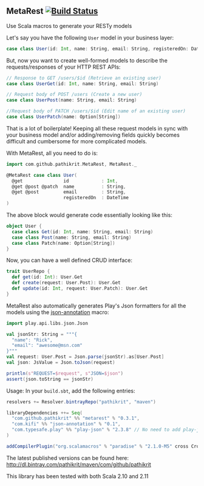 MetaRest [![Build Status](https://travis-ci.org/pathikrit/metarest.png?branch=master)](http://travis-ci.org/pathikrit/metarest)
--------
Use Scala macros to generate your RESTy models

Let's say you have the following `User` model in your business layer:

```scala
case class User(id: Int, name: String, email: String, registeredOn: DateTime)
```

But, now you want to create well-formed models to describe the requests/responses of your HTTP REST APIs:
```scala
// Response to GET /users/$id (Retrieve an existing user)
case class UserGet(id: Int, name: String, email: String)

// Request body of POST /users (Create a new user)
case class UserPost(name: String, email: String)

//Request body of PATCH /users/$id (Edit name of an existing user)
case class UserPatch(name: Option[String])
```

That is a lot of boilerplate! Keeping all these request models in sync with your business model and/or adding/removing fields quickly becomes difficult and cumbersome for more complicated models.

With MetaRest, all you need to do is:
```scala
import com.github.pathikrit.MetaRest, MetaRest._

@MetaRest case class User(
  @get               id            : Int,
  @get @post @patch  name          : String,
  @get @post         email         : String,
                     registeredOn  : DateTime
)
```

The above block would generate code essentially looking like this:
```scala
object User {
  case class Get(id: Int, name: String, email: String)
  case class Post(name: String, email: String)
  case class Patch(name: Option[String])
}
```

Now, you can have a well defined CRUD interface:
```scala
trait UserRepo {
  def get(id: Int): User.Get
  def create(request: User.Post): User.Get
  def update(id: Int, request: User.Patch): User.Get
}
```

MetaRest also automatically generates Play's Json formatters for all the models using
the [json-annotation](https://github.com/kifi/json-annotation) macro:

```scala
import play.api.libs.json.Json

val jsonStr: String = """{
  "name": "Rick",
  "email": "awesome@msn.com"
}"""
val request: User.Post = Json.parse(jsonStr).as[User.Post]
val json: JsValue = Json.toJson(request)

println(s"REQUEST=$request", s"JSON=$json")
assert(json.toString == jsonStr)
```

Usage: In your `build.sbt`, add the following entries:

```scala
resolvers += Resolver.bintrayRepo("pathikrit", "maven")

libraryDependencies ++= Seq(
  "com.github.pathikrit" %% "metarest" % "0.3.1",
  "com.kifi" %% "json-annotation" % "0.1",
  "com.typesafe.play" %% "play-json" % "2.3.8" // No need to add play-json if you are already using Play 2.1+
)

addCompilerPlugin("org.scalamacros" % "paradise" % "2.1.0-M5" cross CrossVersion.full)
```

The latest published versions can be found here:
http://dl.bintray.com/pathikrit/maven/com/github/pathikrit

This library has been tested with both Scala 2.10 and 2.11
